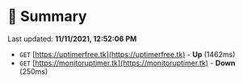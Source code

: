# 📖 Summary
Last updated: **11/11/2021, 12:52:06 PM**

- `GET` [https://uptimerfree.tk](https://uptimerfree.tk) - **Up** (1462ms)
- `GET` [https://monitoruptimer.tk](https://monitoruptimer.tk) - **Down** (250ms)
